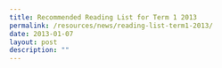 ```yaml
---
title: Recommended Reading List for Term 1 2013
permalink: /resources/news/reading-list-term1-2013/
date: 2013-01-07
layout: post
description: ""
---
```

